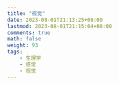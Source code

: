 ```yaml
---
title: "视觉"
date: 2023-08-01T21:13:25+08:00
lastmod: 2023-08-01T21:15:04+08:00
comments: true
math: false
weight: 93
tags:
    - 生理学
    - 感觉
    - 视觉
---
```



